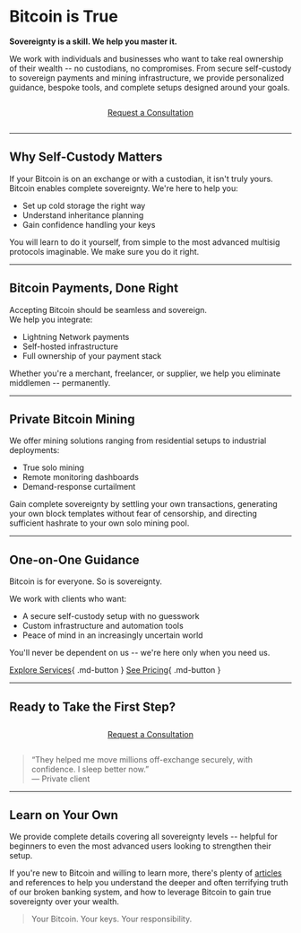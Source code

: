 # Bitcoin is True


<!--
Lord Jesus Christ, Son of the Living God
Have mercy on me
a sinner
-->


**Sovereignty is a skill. We help you master it.**

We work with individuals and businesses who want to take real ownership of their wealth -- no custodians, no compromises. From secure self-custody to sovereign payments and mining infrastructure, we provide personalized guidance, bespoke tools, and complete setups designed around your goals.

<div style="text-align: center; margin: 2em 0;">
  <a href="about/contact/" class="md-button md-button--primary">
    Request a Consultation
  </a>
</div>


---

## Why Self-Custody Matters

If your Bitcoin is on an exchange or with a custodian, it isn't truly yours. 
Bitcoin enables complete sovereignty.
We're here to help you:

- Set up cold storage the right way
- Understand inheritance planning
- Gain confidence handling your keys

You will learn to do it yourself, from simple to the most advanced multisig protocols imaginable. We make sure you do it right.




---

## Bitcoin Payments, Done Right

Accepting Bitcoin should be seamless and sovereign.  
We help you integrate:

- Lightning Network payments
- Self-hosted infrastructure
- Full ownership of your payment stack

Whether you're a merchant, freelancer, or supplier, we help you eliminate middlemen -- permanently.




---

## Private Bitcoin Mining

We offer mining solutions ranging from residential setups to industrial deployments:

- True solo mining
- Remote monitoring dashboards
- Demand-response curtailment

Gain complete sovereignty by settling your own transactions, generating your own block templates without fear of censorship, and directing sufficient hashrate to your own solo mining pool.




---

## One-on-One Guidance

Bitcoin is for everyone. So is sovereignty.

We work with clients who want:

- A secure self-custody setup with no guesswork
- Custom infrastructure and automation tools
- Peace of mind in an increasingly uncertain world

You'll never be dependent on us -- we're here only when you need us.

[Explore Services](services.md){ .md-button }
[See Pricing](prices.md){ .md-button }




---

## Ready to Take the First Step?

<div style="text-align: center; margin: 2em 0;">
  <a href="about/contact/" class="md-button md-button--primary">
    Request a Consultation
  </a>
</div>


> “They helped me move millions off-exchange securely, with confidence. I sleep better now.”  
> — Private client




---

## Learn on Your Own

We provide complete details covering all sovereignty levels -- helpful for beginners to even the most advanced users looking to strengthen their setup.

If you're new to Bitcoin and willing to learn more, there's plenty of [articles](/articles/index.md) and references to help you understand the deeper and often terrifying truth of our broken banking system, and how to leverage Bitcoin to gain true sovereignty over your wealth.

> Your Bitcoin. Your keys. Your responsibility.  






